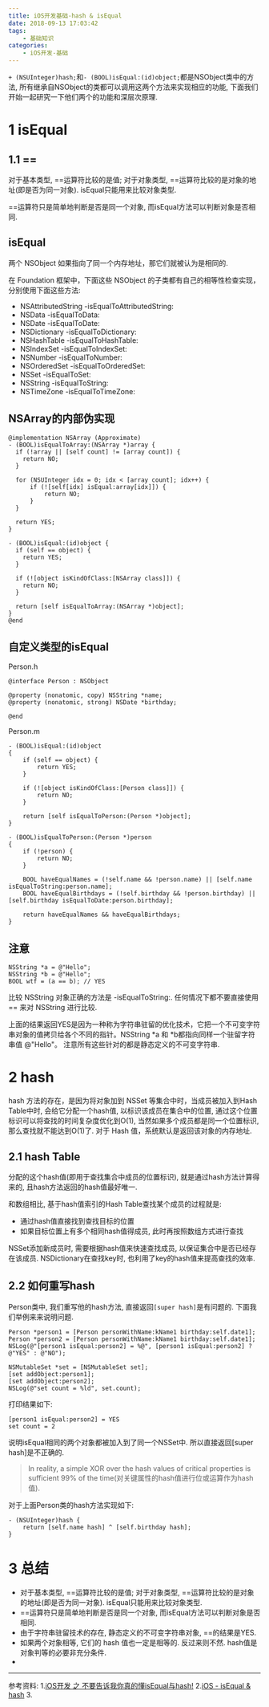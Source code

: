 ```yaml
---
title: iOS开发基础-hash & isEqual
date: 2018-09-13 17:03:42
tags:
    - 基础知识
categories:
    - iOS开发-基础
---
```


`+ (NSUInteger)hash;`和`- (BOOL)isEqual:(id)object;`都是NSObject类中的方法, 所有继承自NSObject的类都可以调用这两个方法来实现相应的功能, 下面我们开始一起研究一下他们两个的功能和深层次原理.



# 1 isEqual

## 1.1 ==
对于基本类型, ==运算符比较的是值; 对于对象类型, ==运算符比较的是对象的地址(即是否为同一对象). isEqual只能用来比较对象类型.

==运算符只是简单地判断是否是同一个对象, 而isEqual方法可以判断对象是否相同.

## isEqual
两个 NSObject 如果指向了同一个内存地址，那它们就被认为是相同的.

在 Foundation 框架中，下面这些 NSObject 的子类都有自己的相等性检查实现，分别使用下面这些方法:

* NSAttributedString -isEqualToAttributedString:
* NSData -isEqualToData:
* NSDate -isEqualToDate:
* NSDictionary -isEqualToDictionary:
* NSHashTable -isEqualToHashTable:
* NSIndexSet -isEqualToIndexSet:
* NSNumber -isEqualToNumber:
* NSOrderedSet -isEqualToOrderedSet:
* NSSet -isEqualToSet:
* NSString -isEqualToString:
* NSTimeZone -isEqualToTimeZone:

## NSArray的内部伪实现

``` OC
@implementation NSArray (Approximate)
- (BOOL)isEqualToArray:(NSArray *)array {
  if (!array || [self count] != [array count]) {
    return NO;
  }

  for (NSUInteger idx = 0; idx < [array count]; idx++) {
      if (![self[idx] isEqual:array[idx]]) {
          return NO;
      }
  }

  return YES;
}

- (BOOL)isEqual:(id)object {
  if (self == object) {
    return YES;
  }

  if (![object isKindOfClass:[NSArray class]]) {
    return NO;
  }

  return [self isEqualToArray:(NSArray *)object];
}
@end
```

## 自定义类型的isEqual
Person.h

``` OC
@interface Person : NSObject

@property (nonatomic, copy) NSString *name;
@property (nonatomic, strong) NSDate *birthday;

@end
```

Person.m

``` OC
- (BOOL)isEqual:(id)object 
{
    if (self == object) {
        return YES;
    }

    if (![object isKindOfClass:[Person class]]) {
        return NO;
    }

    return [self isEqualToPerson:(Person *)object];
}

- (BOOL)isEqualToPerson:(Person *)person 
{
    if (!person) {
        return NO;
    }

    BOOL haveEqualNames = (!self.name && !person.name) || [self.name isEqualToString:person.name];
    BOOL haveEqualBirthdays = (!self.birthday && !person.birthday) || [self.birthday isEqualToDate:person.birthday];

    return haveEqualNames && haveEqualBirthdays;
}
```

##  注意
``` OC
NSString *a = @"Hello";
NSString *b = @"Hello";
BOOL wtf = (a == b); // YES
```
比较 NSString 对象正确的方法是 -isEqualToString:. 任何情况下都不要直接使用 == 来对 NSString 进行比较. 

上面的结果返回YES是因为一种称为字符串驻留的优化技术，它把一个不可变字符串对象的值拷贝给各个不同的指针。NSString *a 和 *b都指向同样一个驻留字符串值 @"Hello"。 注意所有这些针对的都是静态定义的不可变字符串.

# 2 hash
hash 方法的存在，是因为将对象加到 NSSet 等集合中时，当成员被加入到Hash Table中时, 会给它分配一个hash值, 以标识该成员在集合中的位置, 通过这个位置标识可以将查找的时间复杂度优化到O(1), 当然如果多个成员都是同一个位置标识, 那么查找就不能达到O(1)了. 对于 Hash 值，系统默认是返回该对象的内存地址.

## 2.1 hash Table
分配的这个hash值(即用于查找集合中成员的位置标识), 就是通过hash方法计算得来的, 且hash方法返回的hash值最好唯一.

和数组相比, 基于hash值索引的Hash Table查找某个成员的过程就是: 

* 通过hash值直接找到查找目标的位置
* 如果目标位置上有多个相同hash值得成员, 此时再按照数组方式进行查找

NSSet添加新成员时, 需要根据hash值来快速查找成员, 以保证集合中是否已经存在该成员.
NSDictionary在查找key时, 也利用了key的hash值来提高查找的效率.

## 2.2 如何重写hash
Person类中, 我们重写他的hash方法, 直接返回`[super hash]`是有问题的. 下面我们举例来来说明问题.

``` OC
Person *person1 = [Person personWithName:kName1 birthday:self.date1];
Person *person2 = [Person personWithName:kName1 birthday:self.date1];
NSLog(@"[person1 isEqual:person2] = %@", [person1 isEqual:person2] ? @"YES" : @"NO");

NSMutableSet *set = [NSMutableSet set];
[set addObject:person1];
[set addObject:person2];
NSLog(@"set count = %ld", set.count);
```

打印结果如下:

``` OC
[person1 isEqual:person2] = YES
set count = 2
```

说明isEqual相同的两个对象都被加入到了同一个NSSet中. 所以直接返回[super hash]是不正确的.

> In reality, a simple XOR over the hash values of critical properties is sufficient 99% of the time(对关键属性的hash值进行位或运算作为hash值).

对于上面Person类的hash方法实现如下:

``` OC
- (NSUInteger)hash {
    return [self.name hash] ^ [self.birthday hash];
}
```

# 3 总结
* 对于基本类型, ==运算符比较的是值; 对于对象类型, ==运算符比较的是对象的地址(即是否为同一对象). isEqual只能用来比较对象类型.
* ==运算符只是简单地判断是否是同一个对象, 而isEqual方法可以判断对象是否相同.
* 由于字符串驻留技术的存在, 静态定义的不可变字符串对象, ==的结果是YES.
* 如果两个对象相等, 它们的 hash 值也一定是相等的. 反过来则不然. hash值是对象判等的必要非充分条件.
* 

----
参考资料:
1.[iOS开发 之 不要告诉我你真的懂isEqual与hash!](https://www.jianshu.com/p/915356e280fc)
2.[iOS - isEqual & hash](https://juejin.im/entry/587e0d5e61ff4b00650df3d1)
3.[](https://nshipster.cn/equality/)


